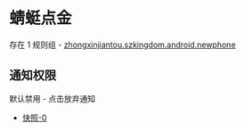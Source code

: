# 蜻蜓点金

存在 1 规则组 - [zhongxinjiantou.szkingdom.android.newphone](/src/apps/zhongxinjiantou.szkingdom.android.newphone.ts)

## 通知权限

默认禁用 - 点击放弃通知

- [快照-0](https://i.gkd.li/i/12924466)
